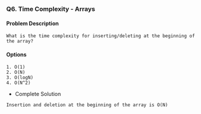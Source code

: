### Q6. Time Complexity - Arrays
#### Problem Description
```text
What is the time complexity for inserting/deleting at the beginning of the array?
```
#### Options
```text
1. O(1)
2. O(N)
3. O(logN)
4. O(N^2)
```
* Complete Solution
```text
Insertion and deletion at the beginning of the array is O(N)
```
